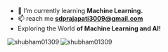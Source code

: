 - 🌱 I’m currently learning **Machine Learning.**
- 📫 reach me **sdprajapati3009@gmail.com**
- Exploring the World **of Machine Learning and AI!**

<p align="left">
</p>

<p>
  <img align="left" src="https://github-readme-stats.vercel.app/api?username=shubham01309&show_icons=true&theme=dark&bg_color=000000&locale=en" alt="shubham01309" />
  <img align="center" src="https://github-readme-stats.vercel.app/api/top-langs?username=shubham01309&show_icons=true&theme=dark&bg_color=000000&locale=en&layout=compact" alt="shubham01309" />
</p>
